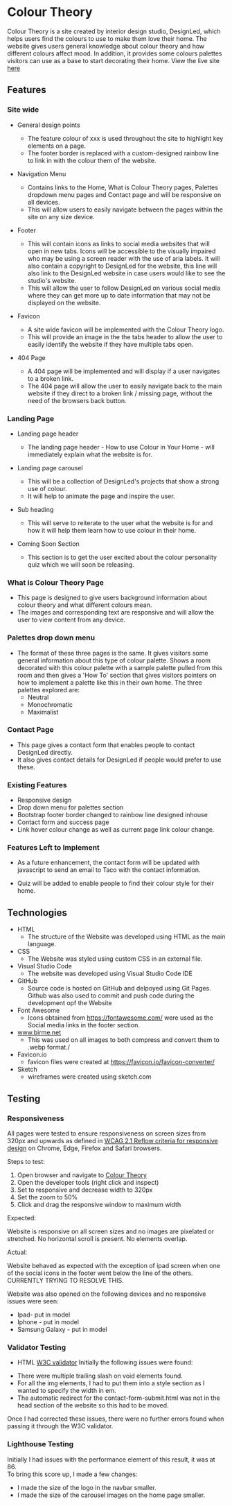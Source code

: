 # Colour Theory

Colour Theory is a site created by interior design studio, DesignLed, which helps users find the colours to use to make them love their home. The website gives users general knowledge about colour theory and how different colours affect mood. In addition, it provides some colours palettes visitors can use as a base to start decorating their home. View the live site [here](https://designleddublin.github.io/ColourTheory/index.html)

## Features

### Site wide

- General design points

  - The feature colour of xxx is used throughout the site to highlight key elements on a page.
  - The footer border is replaced with a custom-designed rainbow line to link in with the colour them of the website.

- Navigation Menu

  - Contains links to the Home, What is Colour Theory pages, Palettes dropdown menu pages and Contact page and will be responsive on all devices.
  - This will allow users to easily navigate between the pages within the site on any size device.

- Footer

  - This will contain icons as links to social media websites that will open in new tabs. Icons will be accessible to the visually impaired who may be using a screen reader with the use of aria labels. It will also contain a copyright to DesignLed for the website, this line will also link to the DesignLed website in case users would like to see the studio's website.
  - This will allow the user to follow DesignLed on various social media where they can get more up to date information that may not be displayed on the website.

- Favicon

  - A site wide favicon will be implemented with the Colour Theory logo.
  - This will provide an image in the the tabs header to allow the user to easily identify the website if they have multiple tabs open.

- 404 Page
  - A 404 page will be implemented and will display if a user navigates to a broken link.
  - The 404 page will allow the user to easily navigate back to the main website if they direct to a broken link / missing page, without the need of the browsers back button.

### Landing Page

- Landing page header
  - The landing page header - How to use Colour in Your Home - will immediately explain what the website is for.
- Landing page carousel

  - This will be a collection of DesignLed's projects that show a strong use of colour.
  - It will help to animate the page and inspire the user.

- Sub heading

  - This will serve to reiterate to the user what the website is for and how it will help them learn how to use colour in their home.

- Coming Soon Section
  - This section is to get the user excited about the colour personality quiz which we will soon be releasing.

### What is Colour Theory Page

- This page is designed to give users background information about colour theory and what different colours mean.
- The images and corresponding text are responsive and will allow the user to view content from any device.

### Palettes drop down menu

- The format of these three pages is the same. It gives visitors some general information about this type of colour palette. Shows a room decorated with this colour palette with a sample palette pulled from this room and then gives a 'How To' section that gives visitors pointers on how to implement a palette like this in their own home. The three palettes explored are:
  - Neutral
  - Monochromatic
  - Maximalist

### Contact Page

- This page gives a contact form that enables people to contact DesignLed directly.
- It also gives contact details for DesignLed if people would prefer to use these.

### Existing Features

- Responsive design
- Drop down menu for palettes section
- Bootstrap footer border changed to rainbow line designed inhouse
- Contact form and success page
- Link hover colour change as well as current page link colour change.

### Features Left to Implement

- As a future enhancement, the contact form will be updated with javascript to send an email to Taco with the contact information.

- Quiz will be added to enable people to find their colour style for their home.

## Technologies

- HTML
  - The structure of the Website was developed using HTML as the main language.
- CSS
  - The Website was styled using custom CSS in an external file.
- Visual Studio Code
  - The website was developed using Visual Studio Code IDE
- GitHub
  - Source code is hosted on GitHub and delpoyed using Git Pages. Github was also used to commit and push code during the development opf the Website
- Font Awesome
  - Icons obtained from https://fontawesome.com/ were used as the Social media links in the footer section.
- www.birme.net
  - This was used on all images to both compress and convert them to .webp format./
- Favicon.io
  - favicon files were created at https://favicon.io/favicon-converter/
- Sketch
  - wireframes were created using sketch.com

## Testing

### Responsiveness

All pages were tested to ensure responsiveness on screen sizes from 320px and upwards as defined in [WCAG 2.1 Reflow criteria for responsive design](https://www.w3.org/WAI/WCAG21/Understanding/reflow.html) on Chrome, Edge, Firefox and Safari browsers.

Steps to test:

1. Open browser and navigate to [Colour Theory](https://designleddublin.github.io/ColourTheory/)
2. Open the developer tools (right click and inspect)
3. Set to responsive and decrease width to 320px
4. Set the zoom to 50%
5. Click and drag the responsive window to maximum width

Expected:

Website is responsive on all screen sizes and no images are pixelated or stretched.
No horizontal scroll is present.
No elements overlap.

Actual:

Website behaved as expected with the exception of ipad screen when one of the social icons in the footer went below the line of the others. CURRENTLY TRYING TO RESOLVE THIS. 

Website was also opened on the following devices and no responsive issues were seen:

* Ipad- put in model
* Iphone - put in model
* Samsung Galaxy - put in model

### Validator Testing 

- HTML
 [W3C validator](https://validator.w3.org)
 Initially the following issues were found:
 * There were multiple trailing slash on void elements found.
 * For all the img elements, I had to put them into a style section as I wanted to specify the width in em.
 * The automatic redirect for the contact-form-submit.html was not in the head section of the website so this had to be moved. 

 Once I had corrected these issues, there were no further errors found when passing it through the W3C validator.

 ### Lighthouse Testing
Initially I had issues with the performance element of this result, it was at 86.  
To bring this score up, I made a few changes:
* I made the size of the logo in the navbar smaller. 
* I made the size of the carousel images on the home page smaller. 
